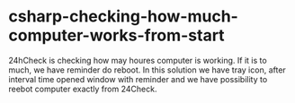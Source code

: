 # csharp-checking-how-much-computer-works-from-start
24hCheck is checking how may houres computer is working. If it is to much, we have reminder do reboot. In this solution we have tray icon, after interval time opened window with reminder and we have possibility to reebot computer exactly from 24Check.
